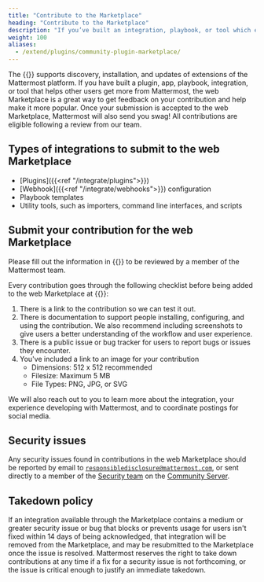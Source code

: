 ```yaml
---
title: "Contribute to the Marketplace"
heading: "Contribute to the Marketplace"
description: "If you’ve built an integration, playbook, or tool which extends Mattermost functionality, consider sharing it with the community on the Mattermost web Marketplace."
weight: 100
aliases: 
  - /extend/plugins/community-plugin-marketplace/
---
```


The {{<newtabref title="Mattermost web Marketplace" href="https://mattermost.com/marketplace/">}} supports discovery, installation, and updates of extensions of the Mattermost platform. If you have built a plugin, app, playbook, integration, or tool that helps other users get more from Mattermost, the web Marketplace is a great way to get feedback on your contribution and help make it more popular. Once your submission is accepted to the web Marketplace, Mattermost will also send you swag! All contributions are eligible following a review from our team. 

## Types of integrations to submit to the web Marketplace

- [Plugins]({{<ref "/integrate/plugins">}})
- [Webhook]({{<ref "/integrate/webhooks">}}) configuration
- Playbook templates
- Utility tools, such as importers, command line interfaces, and scripts

## Submit your contribution for the web Marketplace

Please fill out the information in {{<newtabref title="this form" href="https://forms.gle/PX6BwUF1QEkRjxDw7">}} to be reviewed by a member of the Mattermost team.

Every contribution goes through the following checklist before being added to the web Marketplace at {{<newtabref title="mattermost.com/marketplace" href="https://mattermost.com/marketplace">}}:

1. There is a link to the contribution so we can test it out.
2. There is documentation to support people installing, configuring, and using the contribution. We also recommend including screenshots to give users a better understanding of the workflow and user experience.
3. There is a public issue or bug tracker for users to report bugs or issues they encounter.
4. You've included a link to an image for your contribution
    - Dimensions: 512 x 512 recommended
    - Filesize: Maximum 5 MB
    - File Types: PNG, JPG, or SVG

We will also reach out to you to learn more about the integration, your experience developing with Mattermost, and to coordinate postings for social media.

## Security issues

Any security issues found in contributions in the web Marketplace should be reported by email to [`responsibledisclosure@mattermost.com`](mailto:responsibledisclosure@mattermost.com), or sent directly to a member of the [Security team](https://handbook.mattermost.com/operations/security#where-to-find-us) on the [Community Server](https://community.mattermost.com/).

## Takedown policy

If an integration available through the Marketplace contains a medium or greater security issue or bug that blocks or prevents usage for users isn't fixed within 14 days of being acknowledged, that integration will be removed from the Marketplace, and may be resubmitted to the Marketplace once the issue is resolved. Mattermost reserves the right to take down contributions at any time if a fix for a security issue is not forthcoming, or the issue is critical enough to justify an immediate takedown.
